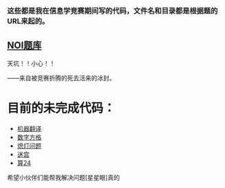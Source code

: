 
### 这些都是我在信息学竞赛期间写的代码，文件名和目录都是根据题的URL来起的。

## [NOI题库](http://noi.openjudge.cn/)

天坑！！小心！！

——来自被竞赛折腾的死去活来的冰封。

# 目前的未完成代码：

+ [机器翻译](https://github.com/ice1000/NOI-codes/blob/master/ch0112/07.cpp)
+ [数字方格](https://github.com/ice1000/NOI-codes/blob/master/ch0201/1749.cpp)
+ [熄灯问题](https://github.com/ice1000/NOI-codes/blob/master/ch0201/1813.cpp)
+ [迷宫](https://github.com/ice1000/NOI-codes/blob/master/ch0205/1792.cpp)
+ [算24](https://github.com/ice1000/NOI-codes/blob/master/ch0205/1798.cpp)

希望小伙伴们能帮我解决问题[星星眼]真的

